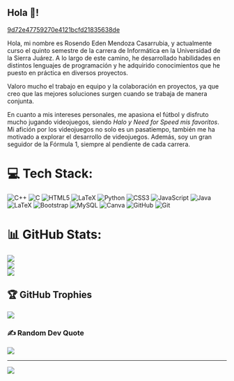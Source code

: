 ## Hola 👋!

[9d72e47759270e4121bcfd21835638de](https://github.com/user-attachments/assets/518e675e-40c9-49cb-880f-d68531afc17c)


Hola, mi nombre es Rosendo Eden Mendoza Casarrubia, y actualmente curso el quinto semestre de la carrera de Informática en la Universidad de la Sierra Juárez. A lo largo de este camino, he desarrollado habilidades en distintos lenguajes de programación y he adquirido conocimientos que he puesto en práctica en diversos proyectos.

Valoro mucho el trabajo en equipo y la colaboración en proyectos, ya que creo que las mejores soluciones surgen cuando se trabaja de manera conjunta.

En cuanto a mis intereses personales, me apasiona el fútbol y disfruto mucho jugando videojuegos, siendo *Halo y Need for Speed mis favoritos*. Mi afición por los videojuegos no solo es un pasatiempo, también me ha motivado a explorar el desarrollo de videojuegos. Además, soy un gran seguidor de la Fórmula 1, siempre al pendiente de cada carrera.

# 💻 Tech Stack:
![C++](https://img.shields.io/badge/c++-%2300599C.svg?style=for-the-badge&logo=c%2B%2B&logoColor=white) ![C](https://img.shields.io/badge/c-%2300599C.svg?style=for-the-badge&logo=c&logoColor=white) ![HTML5](https://img.shields.io/badge/html5-%23E34F26.svg?style=for-the-badge&logo=html5&logoColor=white) ![LaTeX](https://img.shields.io/badge/latex-%23008080.svg?style=for-the-badge&logo=latex&logoColor=white) ![Python](https://img.shields.io/badge/python-3670A0?style=for-the-badge&logo=python&logoColor=ffdd54) ![CSS3](https://img.shields.io/badge/css3-%231572B6.svg?style=for-the-badge&logo=css3&logoColor=white) ![JavaScript](https://img.shields.io/badge/javascript-%23323330.svg?style=for-the-badge&logo=javascript&logoColor=%23F7DF1E) ![Java](https://img.shields.io/badge/java-%23ED8B00.svg?style=for-the-badge&logo=openjdk&logoColor=white) ![LaTeX](https://img.shields.io/badge/latex-%23008080.svg?style=for-the-badge&logo=latex&logoColor=white) ![Bootstrap](https://img.shields.io/badge/bootstrap-%238511FA.svg?style=for-the-badge&logo=bootstrap&logoColor=white) ![MySQL](https://img.shields.io/badge/mysql-4479A1.svg?style=for-the-badge&logo=mysql&logoColor=white) ![Canva](https://img.shields.io/badge/Canva-%2300C4CC.svg?style=for-the-badge&logo=Canva&logoColor=white) ![GitHub](https://img.shields.io/badge/github-%23121011.svg?style=for-the-badge&logo=github&logoColor=white) ![Git](https://img.shields.io/badge/git-%23F05033.svg?style=for-the-badge&logo=git&logoColor=white) 

# 📊 GitHub Stats:
![](https://github-readme-stats.vercel.app/api?username=EdenMCa&theme=aura&hide_border=false&include_all_commits=false&count_private=false)<br/>
![](https://github-readme-streak-stats.herokuapp.com/?user=EdenMCa&theme=aura&hide_border=false)<br/>
![](https://github-readme-stats.vercel.app/api/top-langs/?username=EdenMCa&theme=aura&hide_border=false&include_all_commits=false&count_private=false&layout=compact)

## 🏆 GitHub Trophies
![](https://github-profile-trophy.vercel.app/?username=EdenMCa&theme=aura&no-frame=false&no-bg=true&margin-w=4)

### ✍️ Random Dev Quote
![](https://quotes-github-readme.vercel.app/api?type=horizontal&theme=radical)

---
[![](https://visitcount.itsvg.in/api?id=EdenMCa&icon=0&color=0)](https://visitcount.itsvg.in)

<!-- Proudly created with GPRM ( https://gprm.itsvg.in ) -->
<!--
**EdenMCa/EdenMCa** is a ✨ _special_ ✨ repository because its `README.md` (this file) appears on your GitHub profile.

Here are some ideas to get you started:

- 🔭 I’m currently working on ...
- 🌱 I’m currently learning ...
- 👯 I’m looking to collaborate on ...
- 🤔 I’m looking for help with ...
- 💬 Ask me about ...
- 📫 How to reach me: ...
- 😄 Pronouns: ...
- ⚡ Fun fact: ...
-->
